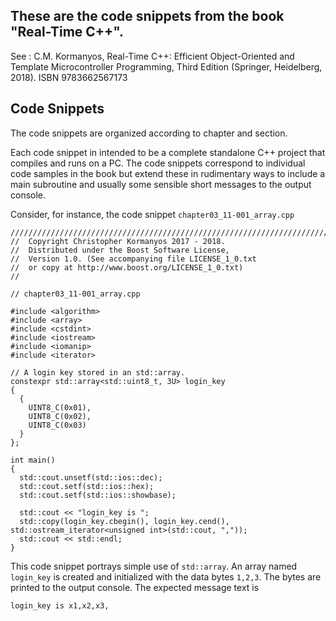 
## These are the code snippets from the book "Real-Time C++".

See : C.M. Kormanyos, Real-Time C++: Efficient Object-Oriented
and Template Microcontroller Programming, Third Edition
(Springer, Heidelberg, 2018). ISBN 9783662567173

## Code Snippets

The code snippets are organized according to chapter
and section.

Each code snippet in intended to be a complete standalone
C++ project that compiles and runs on a PC. The code
snippets correspond to individual code samples in the
book but extend these in rudimentary ways to include
a main subroutine and usually some sensible short messages
to the output console.

Consider, for instance, the code snippet `chapter03_11-001_array.cpp`

```
///////////////////////////////////////////////////////////////////////////////
//  Copyright Christopher Kormanyos 2017 - 2018.
//  Distributed under the Boost Software License,
//  Version 1.0. (See accompanying file LICENSE_1_0.txt
//  or copy at http://www.boost.org/LICENSE_1_0.txt)
//

// chapter03_11-001_array.cpp

#include <algorithm>
#include <array>
#include <cstdint>
#include <iostream>
#include <iomanip>
#include <iterator>

// A login key stored in an std::array.
constexpr std::array<std::uint8_t, 3U> login_key
{
  {
    UINT8_C(0x01),
    UINT8_C(0x02),
    UINT8_C(0x03)
  }
};

int main()
{
  std::cout.unsetf(std::ios::dec);
  std::cout.setf(std::ios::hex);
  std::cout.setf(std::ios::showbase);

  std::cout << "login_key is ";
  std::copy(login_key.cbegin(), login_key.cend(), std::ostream_iterator<unsigned int>(std::cout, ","));
  std::cout << std::endl;
}
```

This code snippet portrays simple use of `std::array`.
An array named `login_key` is created and initialized
with the data bytes `1,2,3`. The bytes are printed to the
output console. The expected message text is


```
login_key is x1,x2,x3,
```
